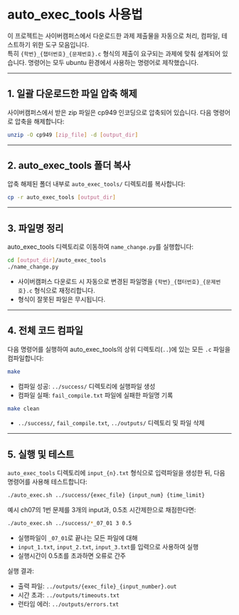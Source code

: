 # auto_exec_tools 사용법

이 프로젝트는 사이버캠퍼스에서 다운로드한 과제 제출물을 자동으로 처리, 컴파일, 테스트하기 위한 도구 모음입니다.  
특히 `{학번}_{챕터번호}_{문제번호}.c` 형식의 제출이 요구되는 과제에 맞춰 설계되어 있습니다.
명령어는 모두 ubuntu 환경에서 사용하는 명령어로 제작했습니다.

---

## 1. 일괄 다운로드한 파일 압축 해제

사이버캠퍼스에서 받은 zip 파일은 cp949 인코딩으로 압축되어 있습니다. 다음 명령어로 압축을 해제합니다:

```bash
unzip -O cp949 [zip_file] -d [output_dir]
```

---

## 2. auto_exec_tools 폴더 복사

압축 해제된 폴더 내부로 `auto_exec_tools/` 디렉토리를 복사합니다:

```bash
cp -r auto_exec_tools [output_dir]
```

---

## 3. 파일명 정리

auto_exec_tools 디렉토리로 이동하여 `name_change.py`를 실행합니다:

```bash
cd [output_dir]/auto_exec_tools
./name_change.py
```

- 사이버캠퍼스 다운로드 시 자동으로 변경된 파일명을 `{학번}_{챕터번호}_{문제번호}.c` 형식으로 재정리합니다.
- 형식이 잘못된 파일은 무시됩니다.

---

## 4. 전체 코드 컴파일

다음 명령어를 실행하여 auto_exec_tools의 상위 디렉토리(`..`)에 있는 모든 `.c` 파일을 컴파일합니다:

```bash
make
```

- 컴파일 성공: `../success/` 디렉토리에 실행파일 생성
- 컴파일 실패: `fail_compile.txt` 파일에 실패한 파일명 기록


```bash
make clean
```

- `../success/`, `fail_compile.txt`, `../outputs/` 디렉토리 및 파일 삭제

---

## 5. 실행 및 테스트

`auto_exec_tools` 디렉토리에 `input_{n}.txt` 형식으로 입력파일을 생성한 뒤, 다음 명령어를 사용해 테스트합니다:

```bash
./auto_exec.sh ../success/{exec_file} {input_num} {time_limit}
```

예시 ch07의 1번 문제를 3개의 input과, 0.5초 시간제한으로 채점한다면:

```bash
./auto_exec.sh ../success/*_07_01 3 0.5
```

- 실행파일이 `_07_01`로 끝나는 모든 파일에 대해
- `input_1.txt`, `input_2.txt`, `input_3.txt`를 입력으로 사용하여 실행
- 실행시간이 0.5초를 초과하면 오류로 간주

실행 결과:

- 출력 파일: `../outputs/{exec_file}_{input_number}.out`
- 시간 초과: `../outputs/timeouts.txt`
- 런타임 에러: `../outputs/errors.txt`

